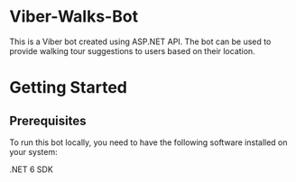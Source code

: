 ﻿# Viber-Walks-Bot

This is a Viber bot created using ASP.NET API. The bot can be used to provide walking tour suggestions to users based on their location.

<h1>Getting Started</h1>
<h2>Prerequisites</h2>

To run this bot locally, you need to have the following software installed on your system:

.NET 6 SDK
